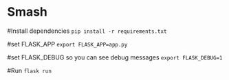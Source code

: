# Smash

#Install dependencies
`pip install -r requirements.txt`

#set FLASK_APP
`export FLASK_APP=app.py`

#set FLASK_DEBUG so you can see debug messages
`export FLASK_DEBUG=1`

#Run
`flask run`
